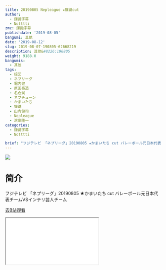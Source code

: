 ```yaml
---
title: 20190805 Nepleague ★镰鼬cut
author:
  - 鎌鼬字幕
  - Notttti
zmz: 鎌鼬字幕
publishdate: '2019-08-05'
bangumi: 其他
date: '2019-08-12'
slug: 2019-08-07-190805-62668219
description: 其他&#8226;190805
weight: 9188.0
bangumis:
  - 其他
tags:
  - 综艺
  - ネプリーグ
  - 堀内健
  - 原田泰造
  - 名仓润
  - ネプチューン
  - かまいたち
  - 镰鼬
  - 山内健司
  - Nepleague
  - 滨家隆一
categories:
  - 鎌鼬字幕
  - Notttti

brief: "フジテレビ 「ネプリーグ」20190805 ★かまいたち cut バレーボール元日本代表チームVSインテリ芸人チーム"
---
```

![](https://raw.githubusercontent.com/tcgriffith/owaraisite/master/static/tmpimg/f38682c49c05a0b81d5e965a31963fbf40052025.jpg.480.jpg)
# 简介  
フジテレビ
「ネプリーグ」20190805 ★かまいたち cut
バレーボール元日本代表チームVSインテリ芸人チーム  

[去B站观看](https://www.bilibili.com/video/av62668219/)
<div class ="resp-container"><iframe class="testiframe" src="//player.bilibili.com/player.html?aid=62668219"", scrolling="no", allowfullscreen="true" > </iframe></div> 
